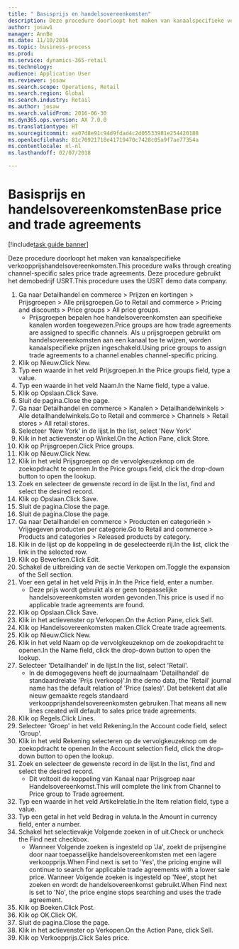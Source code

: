 ```yaml
--- 
title: " Basisprijs en handelsovereenkomsten"
description: Deze procedure doorloopt het maken van kanaalspecifieke verkoopprijshandelsovereenkomsten.
author: josaw1
manager: AnnBe
ms.date: 11/10/2016
ms.topic: business-process
ms.prod: 
ms.service: dynamics-365-retail
ms.technology: 
audience: Application User
ms.reviewer: josaw
ms.search.scope: Operations, Retail
ms.search.region: Global
ms.search.industry: Retail
ms.author: josaw
ms.search.validFrom: 2016-06-30
ms.dyn365.ops.version: AX 7.0.0
ms.translationtype: HT
ms.sourcegitcommit: ea07d8e91c94d9fdad4c2d05533981e254420188
ms.openlocfilehash: 81c70921718e41719470c7428c05a9f7ae77354a
ms.contentlocale: nl-nl
ms.lasthandoff: 02/07/2018

---
```

# <a name="base-price-and-trade-agreements"></a><span data-ttu-id="5ebea-103"> Basisprijs en handelsovereenkomsten</span><span class="sxs-lookup"><span data-stu-id="5ebea-103">Base price and trade agreements</span></span>

[!include[task guide banner](../includes/task-guide-banner.md)]

<span data-ttu-id="5ebea-104">Deze procedure doorloopt het maken van kanaalspecifieke verkoopprijshandelsovereenkomsten.</span><span class="sxs-lookup"><span data-stu-id="5ebea-104">This procedure walks through creating channel-specific sales price trade agreements.</span></span> <span data-ttu-id="5ebea-105">Deze procedure gebruikt het demobedrijf USRT.</span><span class="sxs-lookup"><span data-stu-id="5ebea-105">This procedure uses the USRT demo data company.</span></span>

1. <span data-ttu-id="5ebea-106">Ga naar Detailhandel en commerce > Prijzen en kortingen > Prijsgroepen > Alle prijsgroepen.</span><span class="sxs-lookup"><span data-stu-id="5ebea-106">Go to Retail and commerce > Pricing and discounts > Price groups > All price groups.</span></span>
    * <span data-ttu-id="5ebea-107">Prijsgroepen bepalen hoe handelsovereenkomsten aan specifieke kanalen worden toegewezen.</span><span class="sxs-lookup"><span data-stu-id="5ebea-107">Price groups are how trade agreements are assigned to specific channels.</span></span> <span data-ttu-id="5ebea-108">Als u prijsgroepen gebruikt om handelsovereenkomsten aan een kanaal toe te wijzen, worden kanaalspecifieke prijzen ingeschakeld.</span><span class="sxs-lookup"><span data-stu-id="5ebea-108">Using price groups to assign trade agreements to a channel enables channel-specific pricing.</span></span>  
2. <span data-ttu-id="5ebea-109">Klik op Nieuw.</span><span class="sxs-lookup"><span data-stu-id="5ebea-109">Click New.</span></span>
3. <span data-ttu-id="5ebea-110">Typ een waarde in het veld Prijsgroepen.</span><span class="sxs-lookup"><span data-stu-id="5ebea-110">In the Price groups field, type a value.</span></span>
4. <span data-ttu-id="5ebea-111">Typ een waarde in het veld Naam.</span><span class="sxs-lookup"><span data-stu-id="5ebea-111">In the Name field, type a value.</span></span>
5. <span data-ttu-id="5ebea-112">Klik op Opslaan.</span><span class="sxs-lookup"><span data-stu-id="5ebea-112">Click Save.</span></span>
6. <span data-ttu-id="5ebea-113">Sluit de pagina.</span><span class="sxs-lookup"><span data-stu-id="5ebea-113">Close the page.</span></span>
7. <span data-ttu-id="5ebea-114">Ga naar Detailhandel en commerce > Kanalen > Detailhandelwinkels > Alle detailhandelwinkels.</span><span class="sxs-lookup"><span data-stu-id="5ebea-114">Go to Retail and commerce > Channels > Retail stores > All retail stores.</span></span>
8. <span data-ttu-id="5ebea-115">Selecteer 'New York' in de lijst.</span><span class="sxs-lookup"><span data-stu-id="5ebea-115">In the list, select 'New York'</span></span>
9. <span data-ttu-id="5ebea-116">Klik in het actievenster op Winkel.</span><span class="sxs-lookup"><span data-stu-id="5ebea-116">On the Action Pane, click Store.</span></span>
10. <span data-ttu-id="5ebea-117">Klik op Prijsgroepen.</span><span class="sxs-lookup"><span data-stu-id="5ebea-117">Click Price groups.</span></span>
11. <span data-ttu-id="5ebea-118">Klik op Nieuw.</span><span class="sxs-lookup"><span data-stu-id="5ebea-118">Click New.</span></span>
12. <span data-ttu-id="5ebea-119">Klik in het veld Prijsgroepen op de vervolgkeuzeknop om de zoekopdracht te openen.</span><span class="sxs-lookup"><span data-stu-id="5ebea-119">In the Price groups field, click the drop-down button to open the lookup.</span></span>
13. <span data-ttu-id="5ebea-120">Zoek en selecteer de gewenste record in de lijst.</span><span class="sxs-lookup"><span data-stu-id="5ebea-120">In the list, find and select the desired record.</span></span>
14. <span data-ttu-id="5ebea-121">Klik op Opslaan.</span><span class="sxs-lookup"><span data-stu-id="5ebea-121">Click Save.</span></span>
15. <span data-ttu-id="5ebea-122">Sluit de pagina.</span><span class="sxs-lookup"><span data-stu-id="5ebea-122">Close the page.</span></span>
16. <span data-ttu-id="5ebea-123">Sluit de pagina.</span><span class="sxs-lookup"><span data-stu-id="5ebea-123">Close the page.</span></span>
17. <span data-ttu-id="5ebea-124">Ga naar Detailhandel en commerce > Producten en categorieën > Vrijgegeven producten per categorie.</span><span class="sxs-lookup"><span data-stu-id="5ebea-124">Go to Retail and commerce > Products and categories > Released products by category.</span></span>
18. <span data-ttu-id="5ebea-125">Klik in de lijst op de koppeling in de geselecteerde rij.</span><span class="sxs-lookup"><span data-stu-id="5ebea-125">In the list, click the link in the selected row.</span></span>
19. <span data-ttu-id="5ebea-126">Klik op Bewerken.</span><span class="sxs-lookup"><span data-stu-id="5ebea-126">Click Edit.</span></span>
20. <span data-ttu-id="5ebea-127">Schakel de uitbreiding van de sectie Verkopen om.</span><span class="sxs-lookup"><span data-stu-id="5ebea-127">Toggle the expansion of the Sell section.</span></span>
21. <span data-ttu-id="5ebea-128">Voer een getal in het veld Prijs in.</span><span class="sxs-lookup"><span data-stu-id="5ebea-128">In the Price field, enter a number.</span></span>
    * <span data-ttu-id="5ebea-129">Deze prijs wordt gebruikt als er geen toepasselijke handelsovereenkomsten worden gevonden.</span><span class="sxs-lookup"><span data-stu-id="5ebea-129">This price is used if no applicable trade agreements are found.</span></span>  
22. <span data-ttu-id="5ebea-130">Klik op Opslaan.</span><span class="sxs-lookup"><span data-stu-id="5ebea-130">Click Save.</span></span>
23. <span data-ttu-id="5ebea-131">Klik in het actievenster op Verkopen.</span><span class="sxs-lookup"><span data-stu-id="5ebea-131">On the Action Pane, click Sell.</span></span>
24. <span data-ttu-id="5ebea-132">Klik op Handelsovereenkomsten maken.</span><span class="sxs-lookup"><span data-stu-id="5ebea-132">Click Create trade agreements.</span></span>
25. <span data-ttu-id="5ebea-133">Klik op Nieuw.</span><span class="sxs-lookup"><span data-stu-id="5ebea-133">Click New.</span></span>
26. <span data-ttu-id="5ebea-134">Klik in het veld Naam op de vervolgkeuzeknop om de zoekopdracht te openen.</span><span class="sxs-lookup"><span data-stu-id="5ebea-134">In the Name field, click the drop-down button to open the lookup.</span></span>
27. <span data-ttu-id="5ebea-135">Selecteer 'Detailhandel' in de lijst.</span><span class="sxs-lookup"><span data-stu-id="5ebea-135">In the list, select 'Retail'.</span></span>
    * <span data-ttu-id="5ebea-136">In de demogegevens heeft de journaalnaam 'Detailhandel' de standaardrelatie 'Prijs (verkoop)'.</span><span class="sxs-lookup"><span data-stu-id="5ebea-136">In the demo data, the 'Retail' journal name has the default relation of 'Price (sales)'.</span></span> <span data-ttu-id="5ebea-137">Dat betekent dat alle nieuw gemaakte regels standaard verkoopprijshandelsovereenkomsten gebruiken.</span><span class="sxs-lookup"><span data-stu-id="5ebea-137">That means all new lines created will default to sales price trade agreements.</span></span>  
28. <span data-ttu-id="5ebea-138">Klik op Regels.</span><span class="sxs-lookup"><span data-stu-id="5ebea-138">Click Lines.</span></span>
29. <span data-ttu-id="5ebea-139">Selecteer 'Groep' in het veld Rekening.</span><span class="sxs-lookup"><span data-stu-id="5ebea-139">In the Account code field, select 'Group'.</span></span>
30. <span data-ttu-id="5ebea-140">Klik in het veld Rekening selecteren op de vervolgkeuzeknop om de zoekopdracht te openen.</span><span class="sxs-lookup"><span data-stu-id="5ebea-140">In the Account selection field, click the drop-down button to open the lookup.</span></span>
31. <span data-ttu-id="5ebea-141">Zoek en selecteer de gewenste record in de lijst.</span><span class="sxs-lookup"><span data-stu-id="5ebea-141">In the list, find and select the desired record.</span></span>
    * <span data-ttu-id="5ebea-142">Dit voltooit de koppeling van Kanaal naar Prijsgroep naar Handelsovereenkomst.</span><span class="sxs-lookup"><span data-stu-id="5ebea-142">This will complete the link from Channel to Price group to Trade agreement.</span></span>  
32. <span data-ttu-id="5ebea-143">Typ een waarde in het veld Artikelrelatie.</span><span class="sxs-lookup"><span data-stu-id="5ebea-143">In the Item relation field, type a value.</span></span>
33. <span data-ttu-id="5ebea-144">Typ een getal in het veld Bedrag in valuta.</span><span class="sxs-lookup"><span data-stu-id="5ebea-144">In the Amount in currency field, enter a number.</span></span>
34. <span data-ttu-id="5ebea-145">Schakel het selectievakje Volgende zoeken in of uit.</span><span class="sxs-lookup"><span data-stu-id="5ebea-145">Check or uncheck the Find next checkbox.</span></span>
    * <span data-ttu-id="5ebea-146">Wanneer Volgende zoeken is ingesteld op 'Ja', zoekt de prijsengine door naar toepasselijke handelsovereenkomsten met een lagere verkoopprijs.</span><span class="sxs-lookup"><span data-stu-id="5ebea-146">When Find next is set to 'Yes', the pricing engine will continue to search for applicable trade agreements with a lower sale price.</span></span> <span data-ttu-id="5ebea-147">Wanneer Volgende zoeken is ingesteld op 'Nee', stopt het zoeken en wordt de handelsovereenkomst gebruikt.</span><span class="sxs-lookup"><span data-stu-id="5ebea-147">When Find next is set to 'No', the price engine stops searching and uses the trade agreement.</span></span>  
35. <span data-ttu-id="5ebea-148">Klik op Boeken.</span><span class="sxs-lookup"><span data-stu-id="5ebea-148">Click Post.</span></span>
36. <span data-ttu-id="5ebea-149">Klik op OK.</span><span class="sxs-lookup"><span data-stu-id="5ebea-149">Click OK.</span></span>
37. <span data-ttu-id="5ebea-150">Sluit de pagina.</span><span class="sxs-lookup"><span data-stu-id="5ebea-150">Close the page.</span></span>
38. <span data-ttu-id="5ebea-151">Klik in het actievenster op Verkopen.</span><span class="sxs-lookup"><span data-stu-id="5ebea-151">On the Action Pane, click Sell.</span></span>
39. <span data-ttu-id="5ebea-152">Klik op Verkoopprijs.</span><span class="sxs-lookup"><span data-stu-id="5ebea-152">Click Sales price.</span></span>


